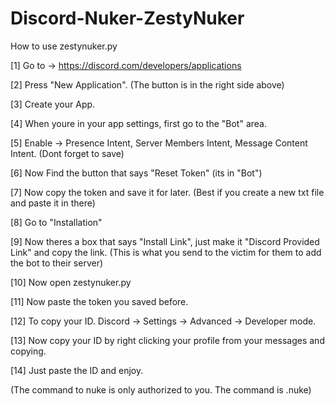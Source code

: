 # Discord-Nuker-ZestyNuker

How to use zestynuker.py

[1] Go to -> https://discord.com/developers/applications

[2] Press "New Application". (The button is in the right side above)

[3] Create your App.

[4] When youre in your app settings, first go to the "Bot" area. 

[5] Enable -> Presence Intent, Server Members Intent, Message Content Intent. (Dont forget to save)

[6] Now Find the button that says "Reset Token" (its in "Bot")

[7] Now copy the token and save it for later. (Best if you create a new txt file and paste it in there)

[8] Go to "Installation" 

[9] Now theres a box that says "Install Link", just make it "Discord Provided Link" and copy the link. (This is what you send to the victim for them to add the bot to their server)

[10] Now open zestynuker.py

[11] Now paste the token you saved before.

[12] To copy your ID. Discord -> Settings -> Advanced -> Developer mode.

[13] Now copy your ID by right clicking your profile from your messages and copying.

[14] Just paste the ID and enjoy.

(The command to nuke is only authorized to you. The command is .nuke)

